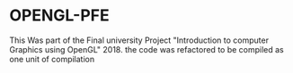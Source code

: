 # OPENGL-PFE

This Was part of the Final university Project "Introduction to computer Graphics using OpenGL" 2018.
the code was refactored to be compiled as one unit of compilation
